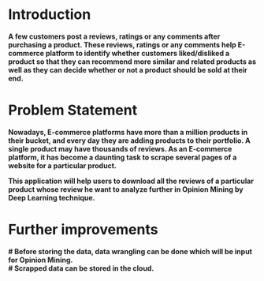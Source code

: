 <h1>Introduction</h1>

<b>A few customers post a reviews, ratings or any comments after purchasing a product. These reviews, ratings or any comments help E-commerce platform to identify whether customers liked/disliked a product so that they can recommend more similar and related products as well as they can decide whether or not a product should be sold at their end. </b>

<h1>Problem Statement</h1>
<b>Nowadays, E-commerce platforms have more than a million products in their bucket, and every day they are adding products to their portfolio. A single product may have thousands of reviews. As an E-commerce platform, it has become a daunting task to scrape several pages of a website for a particular product.

This application will help users to download all the reviews of a particular product whose review he want to analyze further in Opinion Mining by Deep Learning technique.
</b>

<h1>Further improvements</h1>

<b># Before storing the data, data wrangling can be done which will be input for Opinion Mining.  </b><br>
<b># Scrapped data can be stored in the cloud. </b>